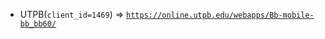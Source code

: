  - UTPB(`client_id=1469`) => [`https://online.utpb.edu/webapps/Bb-mobile-bb_bb60/`](https://online.utpb.edu/webapps/Bb-mobile-bb_bb60/)
